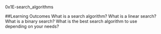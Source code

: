 0x1E-search_algorithms

##Learning Outcomes
What is a search algorithm?
What is a linear search?
What is a binary search?
What is the best search algorithm to use depending on your needs?
